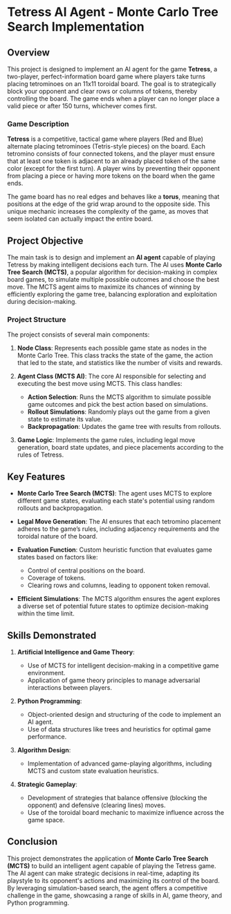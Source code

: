# Tetress AI Agent - Monte Carlo Tree Search Implementation

## Overview

This project is designed to implement an AI agent for the game **Tetress**, a two-player, perfect-information board game where players take turns placing tetrominoes on an 11x11 toroidal board. The goal is to strategically block your opponent and clear rows or columns of tokens, thereby controlling the board. The game ends when a player can no longer place a valid piece or after 150 turns, whichever comes first.

### Game Description

**Tetress** is a competitive, tactical game where players (Red and Blue) alternate placing tetrominoes (Tetris-style pieces) on the board. Each tetromino consists of four connected tokens, and the player must ensure that at least one token is adjacent to an already placed token of the same color (except for the first turn). A player wins by preventing their opponent from placing a piece or having more tokens on the board when the game ends.

The game board has no real edges and behaves like a **torus**, meaning that positions at the edge of the grid wrap around to the opposite side. This unique mechanic increases the complexity of the game, as moves that seem isolated can actually impact the entire board.

## Project Objective

The main task is to design and implement an **AI agent** capable of playing Tetress by making intelligent decisions each turn. The AI uses **Monte Carlo Tree Search (MCTS)**, a popular algorithm for decision-making in complex board games, to simulate multiple possible outcomes and choose the best move. The MCTS agent aims to maximize its chances of winning by efficiently exploring the game tree, balancing exploration and exploitation during decision-making.

### Project Structure

The project consists of several main components:

1. **Node Class**: Represents each possible game state as nodes in the Monte Carlo Tree. This class tracks the state of the game, the action that led to the state, and statistics like the number of visits and rewards.
   
2. **Agent Class (MCTS AI)**: The core AI responsible for selecting and executing the best move using MCTS. This class handles:
   - **Action Selection**: Runs the MCTS algorithm to simulate possible game outcomes and pick the best action based on simulations.
   - **Rollout Simulations**: Randomly plays out the game from a given state to estimate its value.
   - **Backpropagation**: Updates the game tree with results from rollouts.
   
3. **Game Logic**: Implements the game rules, including legal move generation, board state updates, and piece placements according to the rules of Tetress.

## Key Features

- **Monte Carlo Tree Search (MCTS)**: The agent uses MCTS to explore different game states, evaluating each state's potential using random rollouts and backpropagation.
  
- **Legal Move Generation**: The AI ensures that each tetromino placement adheres to the game’s rules, including adjacency requirements and the toroidal nature of the board.

- **Evaluation Function**: Custom heuristic function that evaluates game states based on factors like:
  - Control of central positions on the board.
  - Coverage of tokens.
  - Clearing rows and columns, leading to opponent token removal.

- **Efficient Simulations**: The MCTS algorithm ensures the agent explores a diverse set of potential future states to optimize decision-making within the time limit.

## Skills Demonstrated

1. **Artificial Intelligence and Game Theory**: 
   - Use of MCTS for intelligent decision-making in a competitive game environment.
   - Application of game theory principles to manage adversarial interactions between players.
   
2. **Python Programming**:
   - Object-oriented design and structuring of the code to implement an AI agent.
   - Use of data structures like trees and heuristics for optimal game performance.
   
3. **Algorithm Design**:
   - Implementation of advanced game-playing algorithms, including MCTS and custom state evaluation heuristics.

4. **Strategic Gameplay**:
   - Development of strategies that balance offensive (blocking the opponent) and defensive (clearing lines) moves.
   - Use of the toroidal board mechanic to maximize influence across the game space.

## Conclusion

This project demonstrates the application of **Monte Carlo Tree Search (MCTS)** to build an intelligent agent capable of playing the Tetress game. The AI agent can make strategic decisions in real-time, adapting its playstyle to its opponent's actions and maximizing its control of the board. By leveraging simulation-based search, the agent offers a competitive challenge in the game, showcasing a range of skills in AI, game theory, and Python programming.
